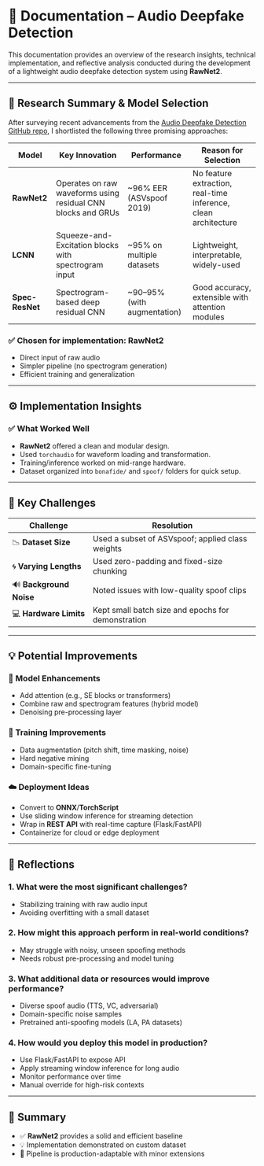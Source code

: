 # 📝 Documentation – Audio Deepfake Detection

This documentation provides an overview of the research insights, technical implementation, and reflective analysis conducted during the development of a lightweight audio deepfake detection system using **RawNet2**.

---

## 🔬 Research Summary & Model Selection

After surveying recent advancements from the [Audio Deepfake Detection GitHub repo](https://github.com/media-sec-lab/Audio-Deepfake-Detection), I shortlisted the following three promising approaches:

| Model         | Key Innovation                                                   | Performance            | Reason for Selection                                          |
|---------------|------------------------------------------------------------------|-------------------------|----------------------------------------------------------------|
| **RawNet2**   | Operates on raw waveforms using residual CNN blocks and GRUs     | ~96% EER (ASVspoof 2019) | No feature extraction, real-time inference, clean architecture |
| **LCNN**      | Squeeze-and-Excitation blocks with spectrogram input             | ~95% on multiple datasets | Lightweight, interpretable, widely-used                        |
| **Spec-ResNet** | Spectrogram-based deep residual CNN                           | ~90–95% (with augmentation) | Good accuracy, extensible with attention modules               |

### ✅ Chosen for implementation: **RawNet2**

- Direct input of raw audio
- Simpler pipeline (no spectrogram generation)
- Efficient training and generalization

---

## ⚙️ Implementation Insights

### ✅ What Worked Well

- **RawNet2** offered a clean and modular design.
- Used `torchaudio` for waveform loading and transformation.
- Training/inference worked on mid-range hardware.
- Dataset organized into `bonafide/` and `spoof/` folders for quick setup.

---

## 🚧 Key Challenges

| Challenge                 | Resolution |
|---------------------------|------------|
| 📉 **Dataset Size**       | Used a subset of ASVspoof; applied class weights |
| 🌀 **Varying Lengths**     | Used zero-padding and fixed-size chunking |
| 🔊 **Background Noise**    | Noted issues with low-quality spoof clips |
| 💻 **Hardware Limits**     | Kept small batch size and epochs for demonstration |

---

## 💡 Potential Improvements

### 🔁 Model Enhancements

- Add attention (e.g., SE blocks or transformers)
- Combine raw and spectrogram features (hybrid model)
- Denoising pre-processing layer

### 🧪 Training Improvements

- Data augmentation (pitch shift, time masking, noise)
- Hard negative mining
- Domain-specific fine-tuning

### ☁️ Deployment Ideas

- Convert to **ONNX**/**TorchScript**
- Use sliding window inference for streaming detection
- Wrap in **REST API** with real-time capture (Flask/FastAPI)
- Containerize for cloud or edge deployment

---

## 🧠 Reflections

### 1. **What were the most significant challenges?**
- Stabilizing training with raw audio input
- Avoiding overfitting with a small dataset

### 2. **How might this approach perform in real-world conditions?**
- May struggle with noisy, unseen spoofing methods
- Needs robust pre-processing and model tuning

### 3. **What additional data or resources would improve performance?**
- Diverse spoof audio (TTS, VC, adversarial)
- Domain-specific noise samples
- Pretrained anti-spoofing models (LA, PA datasets)

### 4. **How would you deploy this model in production?**
- Use Flask/FastAPI to expose API
- Apply streaming window inference for long audio
- Monitor performance over time
- Manual override for high-risk contexts

---

## 📌 Summary

- ✅ **RawNet2** provides a solid and efficient baseline
- 💡 Implementation demonstrated on custom dataset
- 🚀 Pipeline is production-adaptable with minor extensions
